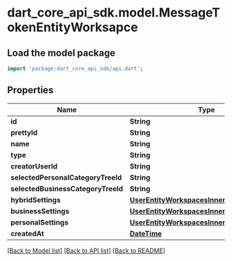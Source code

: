# dart_core_api_sdk.model.MessageTokenEntityWorksapce

## Load the model package
```dart
import 'package:dart_core_api_sdk/api.dart';
```

## Properties
Name | Type | Description | Notes
------------ | ------------- | ------------- | -------------
**id** | **String** |  | 
**prettyId** | **String** |  | 
**name** | **String** |  | 
**type** | **String** |  | 
**creatorUserId** | **String** |  | 
**selectedPersonalCategoryTreeId** | **String** |  | [optional] 
**selectedBusinessCategoryTreeId** | **String** |  | [optional] 
**hybridSettings** | [**UserEntityWorkspacesInnerHybridSettings**](UserEntityWorkspacesInnerHybridSettings.md) |  | [optional] 
**businessSettings** | [**UserEntityWorkspacesInnerHybridSettings**](UserEntityWorkspacesInnerHybridSettings.md) |  | [optional] 
**personalSettings** | [**UserEntityWorkspacesInnerPersonalSettings**](UserEntityWorkspacesInnerPersonalSettings.md) |  | [optional] 
**createdAt** | [**DateTime**](DateTime.md) |  | 

[[Back to Model list]](../README.md#documentation-for-models) [[Back to API list]](../README.md#documentation-for-api-endpoints) [[Back to README]](../README.md)



